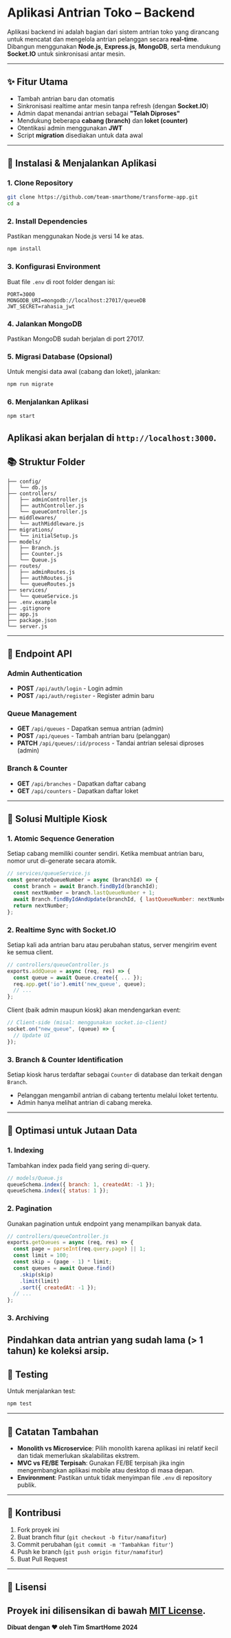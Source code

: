 # Aplikasi Antrian Toko – Backend

Aplikasi backend ini adalah bagian dari sistem antrian toko yang dirancang untuk mencatat dan mengelola antrian pelanggan secara **real-time**. Dibangun menggunakan **Node.js**, **Express.js**, **MongoDB**, serta mendukung **Socket.IO** untuk sinkronisasi antar mesin.

---

## ✨ Fitur Utama

- Tambah antrian baru dan otomatis
- Sinkronisasi realtime antar mesin tanpa refresh (dengan **Socket.IO**)
- Admin dapat menandai antrian sebagai **"Telah Diproses"**
- Mendukung beberapa **cabang (branch)** dan **loket (counter)**
- Otentikasi admin menggunakan **JWT**
- Script **migration** disediakan untuk data awal

---

## 🚀 Instalasi & Menjalankan Aplikasi

### 1. Clone Repository

```bash
git clone https://github.com/team-smarthome/transforme-app.git
cd a
```

### 2. Install Dependencies

Pastikan menggunakan Node.js versi 14 ke atas.

```bash
npm install
```

### 3. Konfigurasi Environment

Buat file `.env` di root folder dengan isi:

```env
PORT=3000
MONGODB_URI=mongodb://localhost:27017/queueDB
JWT_SECRET=rahasia_jwt
```

### 4. Jalankan MongoDB

Pastikan MongoDB sudah berjalan di port 27017.

### 5. Migrasi Database (Opsional)

Untuk mengisi data awal (cabang dan loket), jalankan:

```bash
npm run migrate
```

### 6. Menjalankan Aplikasi

```bash
npm start
```

## Aplikasi akan berjalan di `http://localhost:3000`.

## 📚 Struktur Folder

```
├── config/
│   └── db.js
├── controllers/
│   ├── adminController.js
│   ├── authController.js
│   └── queueController.js
├── middlewares/
│   └── authMiddleware.js
├── migrations/
│   └── initialSetup.js
├── models/
│   ├── Branch.js
│   ├── Counter.js
│   └── Queue.js
├── routes/
│   ├── adminRoutes.js
│   ├── authRoutes.js
│   └── queueRoutes.js
├── services/
│   └── queueService.js
├── .env.example
├── .gitignore
├── app.js
├── package.json
└── server.js
```

---

## 🔐 Endpoint API

### Admin Authentication

- **POST** `/api/auth/login` - Login admin
- **POST** `/api/auth/register` - Register admin baru

### Queue Management

- **GET** `/api/queues` - Dapatkan semua antrian (admin)
- **POST** `/api/queues` - Tambah antrian baru (pelanggan)
- **PATCH** `/api/queues/:id/process` - Tandai antrian selesai diproses (admin)

### Branch & Counter

- **GET** `/api/branches` - Dapatkan daftar cabang
- **GET** `/api/counters` - Dapatkan daftar loket

---

## 🧠 Solusi Multiple Kiosk

### 1. Atomic Sequence Generation

Setiap cabang memiliki counter sendiri. Ketika membuat antrian baru, nomor urut di-generate secara atomik.

```javascript
// services/queueService.js
const generateQueueNumber = async (branchId) => {
  const branch = await Branch.findById(branchId);
  const nextNumber = branch.lastQueueNumber + 1;
  await Branch.findByIdAndUpdate(branchId, { lastQueueNumber: nextNumber });
  return nextNumber;
};
```

### 2. Realtime Sync with Socket.IO

Setiap kali ada antrian baru atau perubahan status, server mengirim event ke semua client.

```javascript
// controllers/queueController.js
exports.addQueue = async (req, res) => {
  const queue = await Queue.create({ ... });
  req.app.get('io').emit('new_queue', queue);
  // ...
};
```

Client (baik admin maupun kiosk) akan mendengarkan event:

```javascript
// Client-side (misal: menggunakan socket.io-client)
socket.on("new_queue", (queue) => {
  // Update UI
});
```

### 3. Branch & Counter Identification

Setiap kiosk harus terdaftar sebagai `Counter` di database dan terkait dengan `Branch`.

- Pelanggan mengambil antrian di cabang tertentu melalui loket tertentu.
- Admin hanya melihat antrian di cabang mereka.

---

## 🚦 Optimasi untuk Jutaan Data

### 1. Indexing

Tambahkan index pada field yang sering di-query.

```javascript
// models/Queue.js
queueSchema.index({ branch: 1, createdAt: -1 });
queueSchema.index({ status: 1 });
```

### 2. Pagination

Gunakan pagination untuk endpoint yang menampilkan banyak data.

```javascript
// controllers/queueController.js
exports.getQueues = async (req, res) => {
  const page = parseInt(req.query.page) || 1;
  const limit = 100;
  const skip = (page - 1) * limit;
  const queues = await Queue.find()
    .skip(skip)
    .limit(limit)
    .sort({ createdAt: -1 });
  // ...
};
```

### 3. Archiving

## Pindahkan data antrian yang sudah lama (> 1 tahun) ke koleksi arsip.

## 🧪 Testing

Untuk menjalankan test:

```bash
npm test
```

---

## 📝 Catatan Tambahan

- **Monolith vs Microservice**: Pilih monolith karena aplikasi ini relatif kecil dan tidak memerlukan skalabilitas ekstrem.
- **MVC vs FE/BE Terpisah**: Gunakan FE/BE terpisah jika ingin mengembangkan aplikasi mobile atau desktop di masa depan.
- **Environment**: Pastikan untuk tidak menyimpan file `.env` di repository publik.

---

## 🤝 Kontribusi

1. Fork proyek ini
2. Buat branch fitur (`git checkout -b fitur/namafitur`)
3. Commit perubahan (`git commit -m 'Tambahkan fitur'`)
4. Push ke branch (`git push origin fitur/namafitur`)
5. Buat Pull Request

---

## 📄 Lisensi

## Proyek ini dilisensikan di bawah [MIT License](LICENSE).

**Dibuat dengan ❤️ oleh Tim SmartHome 2024**
